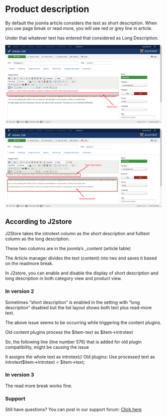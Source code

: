 # Product description

By default the joomla article considers the text as short description. When you use page break or read more, you will see red or grey line in article.

Under that whatever text has entered that considered as Long Description.

![Article readmore](https://raw.githubusercontent.com/j2store/doc-images/master/catalog/product-description/article_readmore.png)

![Short long description](https://raw.githubusercontent.com/j2store/doc-images/master/catalog/product-description/short_long_description.png)

## According to J2store <a id="according-to-j2store"></a>

J2Store takes the introtext column as the short description and fulltext column as the long description.

These two columns are in the joomla’s \_content \(article table\)

The Article manager divides the text \(content\) into two and saves it based on the readmore break.

In J2store, you can enable and disable the display of short description and long description in both category view and product view.

### In version 2 <a id="in-version-2"></a>

Sometimes “short description” is enabled in the setting with “long description” disabled but the list layout shows both text plus read-more text.

The above issue seems to be occurring while triggering the content plugins.

Old content plugins process the $item-text as $item-&gt;introtext

So, the following line \(line number 576\) that is added for old plugin compatibility, might be causing the issue

It assigns the whole text as introtext// Old plugins: Use processed text as introtext$item-&gt;introtext = $item-&gt;text;

### In version 3 <a id="in-version-3"></a>

The read more break works fine.

### Support <a id="support"></a>

Still have questions? You can post in our support forum: [Click here](http://j2store.org/forum/index.html)

